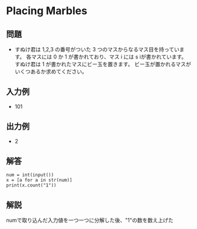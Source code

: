 # Placing Marbles
## 問題
- すぬけ君は 1,2,3 の番号がついた 3 つのマスからなるマス目を持っています。 各マスには 0 か 1 が書かれており、マス i には s 
iが書かれています。
すぬけ君は 1 が書かれたマスにビー玉を置きます。 ビー玉が置かれるマスがいくつあるか求めてください。
## 入力例
- 101
## 出力例
- 2

## 解答
```
num = int(input())
x = [a for a in str(num)]
print(x.count("1"))
```
## 解説
numで取り込んだ入力値を一つ一つに分解した後、"1"の数を数え上げた